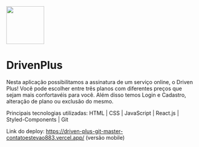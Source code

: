 <img src="https://github.com/contatoestevao883/contatoestevao883/assets/122030037/7b4f3cec-ac6c-4c9c-a959-6ff27e8e2010" width=100px>  

# DrivenPlus

Nesta aplicação possibilitamos a assinatura de um serviço online, o Driven Plus! Você pode escolher entre três planos com diferentes preços que sejam mais confortavéis para você. Além disso temos Login e Cadastro, alteração de plano ou exclusão do mesmo.

Principais tecnologias utilizadas: HTML | CSS | JavaScript | React.js | Styled-Components | Git

Link do deploy: https://driven-plus-git-master-contatoestevao883.vercel.app/ (versão mobile)
